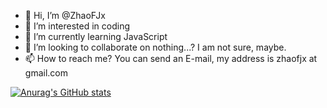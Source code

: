 - 👋 Hi, I’m @ZhaoFJx
- 👀 I’m interested in coding
- 🌱 I’m currently learning JavaScript
- 💞️ I’m looking to collaborate on nothing...? I am not sure, maybe.
- 📫 How to reach me? You can send an E-mail, my address is zhaofjx at gmail.com

[![Anurag's GitHub stats](https://github-readme-stats.vercel.app/api?username=ZhaoFJx)](https://github.com/anuraghazra/github-readme-stats)

